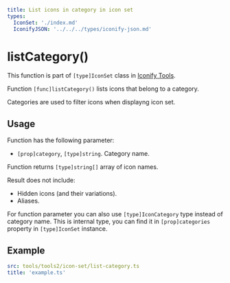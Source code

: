```yaml
title: List icons in category in icon set
types:
  IconSet: './index.md'
  IconifyJSON: '../../../types/iconify-json.md'
```

# listCategory()

This function is part of `[type]IconSet` class in [Iconify Tools](../index.md).

Function `[func]listCategory()` lists icons that belong to a category.

Categories are used to filter icons when displayng icon set.

## Usage

Function has the following parameter:

- `[prop]category`, `[type]string`. Category name.

Function returns `[type]string[]` array of icon names.

Result does not include:

- Hidden icons (and their variations).
- Aliases.

For function parameter you can also use `[type]IconCategory` type instead of category name. This is internal type, you can find it in `[prop]categories` property in `[type]IconSet` instance.

## Example

```yaml
src: tools/tools2/icon-set/list-category.ts
title: 'example.ts'
```
